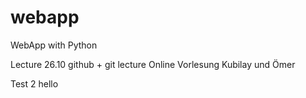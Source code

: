 # webapp
WebApp with Python

Lecture 26.10 github + git lecture Online Vorlesung 
Kubilay und Ömer 

Test 2
hello